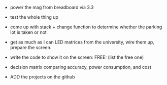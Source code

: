 - power the mag from breadboard via 3.3
- test the whole thing up
- come up with stack + change function to determine whether the parking lot is taken or not

- get as much as I can LED matrices from the university, wire them up, prepare the screen.
- write the code to show it on the screen: FREE: (list the free one)
- decision matrix comparing accuracy, power consumption, and cost

- ADD the projects on the github